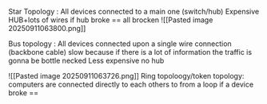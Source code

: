 Star Topology : All devices connected to a main one (switch/hub)
Expensive HUB+lots of wires 
if hub broke == all brocken
![[Pasted image 20250911063800.png]]

Bus topology : All devices connected upon a single wire connection (backbone cable) slow because if there is a lot of information the traffic is gonna be bottle necked
Less expensive no hub

![[Pasted image 20250911063726.png]]
Ring topoloogy/token topology: computers are connected directly to each others to from a loop
if a device broke == 